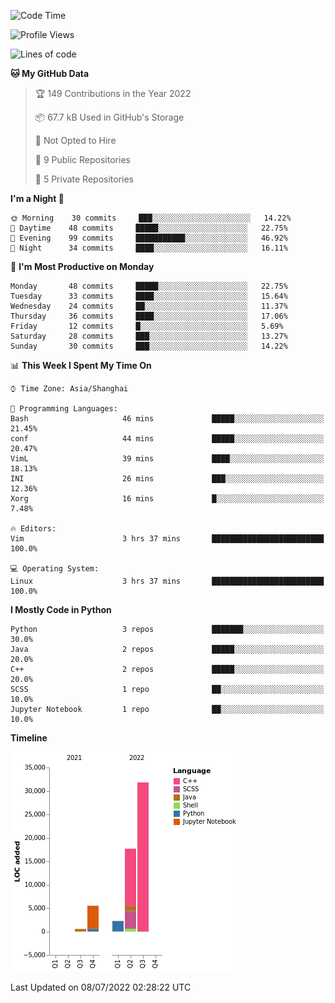 <!--START_SECTION:waka-->
![Code Time](http://img.shields.io/badge/Code%20Time-0%20secs-blue)

![Profile Views](http://img.shields.io/badge/Profile%20Views-8-blue)

![Lines of code](https://img.shields.io/badge/From%20Hello%20World%20I%27ve%20Written-58%20Thousand%20lines%20of%20code-blue)

**🐱 My GitHub Data** 

> 🏆 149 Contributions in the Year 2022
 > 
> 📦 67.7 kB Used in GitHub's Storage 
 > 
> 🚫 Not Opted to Hire
 > 
> 📜 9 Public Repositories 
 > 
> 🔑 5 Private Repositories  
 > 
**I'm a Night 🦉** 

```text
🌞 Morning    30 commits     ███░░░░░░░░░░░░░░░░░░░░░░   14.22% 
🌆 Daytime    48 commits     █████░░░░░░░░░░░░░░░░░░░░   22.75% 
🌃 Evening    99 commits     ███████████░░░░░░░░░░░░░░   46.92% 
🌙 Night      34 commits     ████░░░░░░░░░░░░░░░░░░░░░   16.11%

```
📅 **I'm Most Productive on Monday** 

```text
Monday       48 commits     █████░░░░░░░░░░░░░░░░░░░░   22.75% 
Tuesday      33 commits     ████░░░░░░░░░░░░░░░░░░░░░   15.64% 
Wednesday    24 commits     ██░░░░░░░░░░░░░░░░░░░░░░░   11.37% 
Thursday     36 commits     ████░░░░░░░░░░░░░░░░░░░░░   17.06% 
Friday       12 commits     █░░░░░░░░░░░░░░░░░░░░░░░░   5.69% 
Saturday     28 commits     ███░░░░░░░░░░░░░░░░░░░░░░   13.27% 
Sunday       30 commits     ███░░░░░░░░░░░░░░░░░░░░░░   14.22%

```


📊 **This Week I Spent My Time On** 

```text
⌚︎ Time Zone: Asia/Shanghai

💬 Programming Languages: 
Bash                     46 mins             █████░░░░░░░░░░░░░░░░░░░░   21.45% 
conf                     44 mins             █████░░░░░░░░░░░░░░░░░░░░   20.47% 
VimL                     39 mins             ████░░░░░░░░░░░░░░░░░░░░░   18.13% 
INI                      26 mins             ███░░░░░░░░░░░░░░░░░░░░░░   12.36% 
Xorg                     16 mins             █░░░░░░░░░░░░░░░░░░░░░░░░   7.48%

🔥 Editors: 
Vim                      3 hrs 37 mins       █████████████████████████   100.0%

💻 Operating System: 
Linux                    3 hrs 37 mins       █████████████████████████   100.0%

```

**I Mostly Code in Python** 

```text
Python                   3 repos             ███████░░░░░░░░░░░░░░░░░░   30.0% 
Java                     2 repos             █████░░░░░░░░░░░░░░░░░░░░   20.0% 
C++                      2 repos             █████░░░░░░░░░░░░░░░░░░░░   20.0% 
SCSS                     1 repo              ██░░░░░░░░░░░░░░░░░░░░░░░   10.0% 
Jupyter Notebook         1 repo              ██░░░░░░░░░░░░░░░░░░░░░░░   10.0%

```


**Timeline**

![Chart not found](https://raw.githubusercontent.com/kopp4/kopp4/main/charts/bar_graph.png) 


 Last Updated on 08/07/2022 02:28:22 UTC
<!--END_SECTION:waka-->

